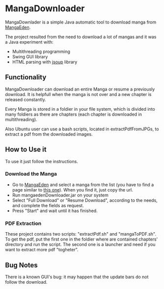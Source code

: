 # MangaDownloader

MangaDownlader is a simple Java automatic tool to download manga from [MangaEden].

The project resulted from the need to download a lot of mangas and it was a Java experiment with:
* Multithreading programming
* Swing GUI library
* HTML parsing with [jsoup] library

## Functionality

MangaDownloader can download an entire Manga or resume a previously download. It is helpfull when the manga is not over and a new chapter is released constantly.

Every Manga is stored in a foldier in your file system, which is divided into many foldiers as there are chapters (each chapter is downloaded in multithreading).

Also Ubuntu user can use a bash scripts, located in extractPdfFromJPGs, to extract a pdf from the downloaded images. 

## How to Use it

To use it just follow the instructions.

### Download the Manga

* Go to [MangaEden] and select a manga from the list (you have to find a page similar to [this one]). When you find it, just copy the url.
* Run mangaedenDownloader.jar on your system 
* Select "Full Download" or "Resume Download", according to the needs, and complete the fields as request.
* Press "Start" and wait until it has finished.

### PDF Extraction

These project contains two scripts: "extractPdf.sh" and "mangaToPDF.sh".
To get the pdf, put the first one in the foldier where are contained chapters' directory and run the script.
The second one is a launcher and need if you want to extract more pdf "togheter". 

## Bug Notes

There is a known GUI's bug: it may happen that the update bars do not follow the download.







[MangaEden]: http://www.mangaeden.com/
[jsoup]: http://jsoup.org/
[this one]: http://www.mangaeden.com/en-manga/naruto/

